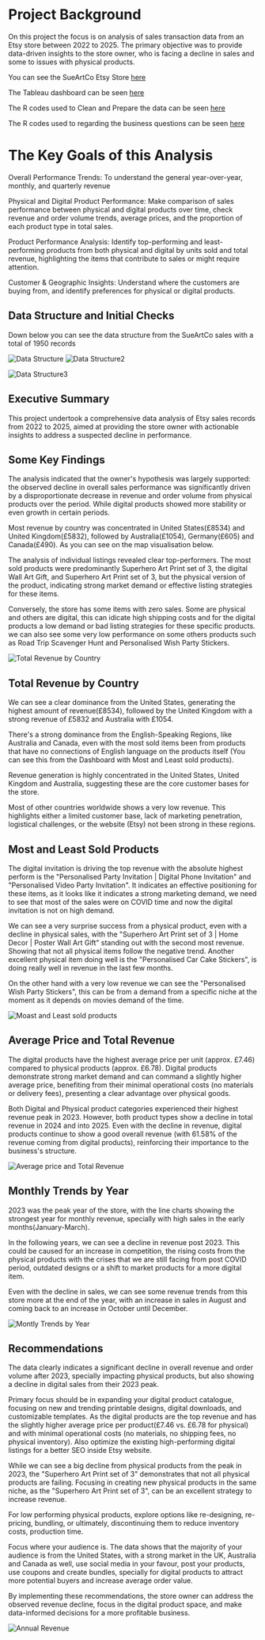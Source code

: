 # Project Background

On this project the focus is on analysis of sales transaction data from an Etsy store between 2022 to 2025. The primary objective was to provide data-driven insights to the store owner, who is facing a decline in sales and some to issues with physical products.

You can see the SueArtCo Etsy Store [here](https://www.etsy.com/pt/shop/SueArtCoShop)

The Tableau dashboard can be seen [here](https://public.tableau.com/views/SueArtCoAnalysis/TotalRevenuebyCountryDB?:language=en-GB&:sid=&:redirect=auth&:display_count=n&:origin=viz_share_link)

The R codes used to Clean and Prepare the data can be seen [here](sql/Cleaning_and_preparing)

The R codes used to regarding the business questions can be seen [here](sql/Analytical_Queries)

# The Key Goals of this Analysis

Overall Performance Trends: To understand the general year-over-year, monthly, and quarterly revenue

Physical and Digital Product Performance: Make comparison of sales performance between physical and digital products over time, check revenue and order volume trends, average prices, and the proportion of each product type in total sales.

Product Performance Analysis: Identify top-performing and least-performing products from both physical and digital by units sold and total revenue, highlighting the items that contribute to sales or might require attention.

Customer & Geographic Insights: Understand where the customers are buying from, and identify preferences for physical or digital products.

## Data Structure and Initial Checks

Down below you can see the data structure from the SueArtCo sales with a total of 1950 records

![Data Structure](Images/Location_Structure.png) ![Data Structure2](Images/Order_Status_and_Customer_Structure.png)

![Data Structure3](Images/Orders_Structure.png)

## Executive Summary

This project undertook a comprehensive data analysis of Etsy sales records from 2022 to 2025, aimed at providing the store owner with actionable insights to address a suspected decline in performance.

## Some Key Findings

The analysis indicated that the owner's hypothesis was largely supported: the observed decline in overall sales performance was significantly driven by a disproportionate decrease in revenue and order volume from physical products over the period. While digital products showed more stability or even growth in certain periods.

Most revenue by country was concentrated in United States(£8534) and United Kingdom(£5832), followed by Australia(£1054), Germany(£605) and Canada(£490). As you can see on the map visualisation below.

The analysis of individual listings revealed clear top-performers. The most sold products were predominantly Superhero Art Print set of 3, the digital Wall Art Gift, and Superhero Art Print set of 3, but the physical version of the product, indicating strong market demand or effective listing strategies for these items. 

Conversely, the store has some items with zero sales. Some are physical and others are digital, this can idicate high shipping costs and for the digital products a low demand or bad listing strategies for these specific products. we can also see some very low performance on some others products such as Road Trip Scavenger Hunt and Personalised Wish Party Stickers.

![Total Revenue by Country](Images/Total_Revenue_by_Country.png)

## Total Revenue by Country

We can see a clear dominance from the United States, generating the highest amount of revenue(£8534), followed by the United Kingdom with a strong revenue of £5832 and Australia with £1054.

There's a strong dominance from the English-Speaking Regions, like Australia and Canada, even with the most sold items been from products that have no connections of English language on the products itself (You can see this from the Dashboard with Most and Least sold products).

Revenue generation is highly concentrated in the United States, United Kingdom and Australia, suggesting these are the core customer bases for the store.

Most of other countries worldwide shows a very low revenue. This highlights either a limited customer base, lack of marketing penetration, logistical challenges, or the website (Etsy) not been strong in these regions.

## Most and Least Sold Products

The digital invitation is driving the top revenue with the absolute highest perform is the "Personalised Party Invitation | Digital Phone Invitation" and "Personalised Video Party Invitation". It indicates an effective positioning for these items, as it looks like it indicates a strong marketing demand, we need to see that most of the sales were on COVID time and now the digital invitation is not on high demand.

We can see a very surprise success from a physical product, even with a decline in physical sales, with the "Superhero Art Print set of 3 | Home Decor | Poster Wall Art Gift" standing out with the second most revenue. Showing that not all physical items follow the negative trend. Another excellent physical item doing well is the "Personalised Car Cake Stickers", is doing really well in revenue in the last few months.

On the other hand with a very low revenue we can see the "Personalised Wish Party Stickers", this can be from a demand from a specific niche at the moment as it depends on movies demand of the time.

![Moast and Least sold products](Images/Most_and_Least_Sold_Products.png)

## Average Price and Total Revenue

The digital products have the highest average price per unit (approx. £7.46) compared to physical products (approx. £6.78). Digital products demonstrate strong market demand and can command a slightly higher average price, benefiting from their minimal operational costs (no materials or delivery fees), presenting a clear advantage over physical goods.

Both Digital and Physical product categories experienced their highest revenue peak in 2023. However, both product types show a decline in total revenue in 2024 and into 2025. Even with the decline in revenue, digital products continue to show a good overall revenue (with 61.58% of the revenue coming from digital products), reinforcing their importance to the business's structure.

![Average price and Total Revenue](Images/Average_price_and_Total_Revenue.png)

## Monthly Trends by Year

 2023 was the peak year of the store, with the line charts showing the strongest year for monthly revenue, specially with high sales in the early months(January-March).

In the following years, we can see a decline in revenue post 2023. This could be caused for an increase in competition, the rising costs from the physical products with the crises that we are still facing from post COVID period, outdated designs or a shift to market products for a more digital item.

Even with the decline in sales, we can see some revenue trends from this store more at the end of the year, with an increase in sales in August and coming back to an increase in October until December. 

![Montly Trends by Year](Images/Monthly_Trends_by_Year.png)

## Recommendations

The data clearly indicates a significant decline in overall revenue and order volume after 2023, specially impacting physical products, but also showing a decline in digital sales from their 2023 peak.

Primary focus should be in expanding your digital product catalogue, focusing on new and trending printable designs, digital downloads, and customizable templates. As the digital products are the top revenue and has the slightly higher average price per product(£7.46 vs. £6.78 for physical) and with minimal operational costs (no materials, no shipping fees, no physical inventory). Also optimize the existing high-performing digital listings for a better SEO inside Etsy website.

While we can see a big decline from physical products from the peak in 2023, the "Superhero Art Print set of 3" demonstrates that not all physical products are failing. Focusing in creating new physical products in the same niche, as the "Superhero Art Print set of 3", can be an excellent strategy to increase revenue.

For low performing physical products, explore options like re-designing, re-pricing, bundling, or ultimately, discontinuing them to reduce inventory costs, production time.

Focus where your audience is. The data shows that the majority of your audience is from the United States, with a strong market in the UK, Australia and Canada as well, use social media in your favour, post your products, use coupons and create bundles, specially for digital products to attract more potential buyers and increase average order value.

By implementing these recommendations, the store owner can address the observed revenue decline, focus in the digital product space, and make data-informed decisions for a more profitable business.

![Annual Revenue](Images/Annual_Revenue_Trend.png)
